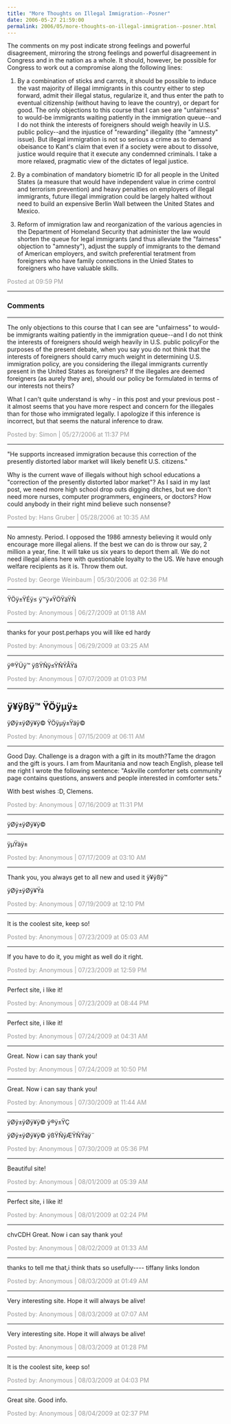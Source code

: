```yaml
---
title: "More Thoughts on Illegal Immigration--Posner"
date: 2006-05-27 21:59:00
permalink: 2006/05/more-thoughts-on-illegal-immigration--posner.html
---
```

The comments on my post indicate strong feelings and powerful disagreement, mirroring the strong feelings and powerful disagreement in Congress and in the nation as a whole. It should, however, be possible for Congress  to work out a compromise along the following lines:

1. By a combination of sticks and carrots, it should be possible to induce the vast majority of illegal immigrants in this country either to step forward, admit their illegal status, regularize it, and thus enter the path to eventual citizenship (without having to leave the country), or depart for good. The only objections to this course that I can see are "unfairness" to would-be immigrants waiting patiently in the immigration queue--and I do not think the interests of foreigners should weigh heavily in U.S. public policy--and the injustice of "rewarding" illegality (the "amnesty" issue). But illegal immigration is not so serious a crime as to demand obeisance to Kant's claim that even if a society were about to dissolve, justice would require that it execute any condemned criminals. I take a more relaxed, pragmatic view of the dictates of legal justice.

2. By a combination of mandatory biometric ID for all people in the United States (a measure that would have independent value in crime control and terrorism prevention) and heavy penalties on employers of illegal immigrants, future illegal immigration could be largely halted without need to build an expensive Berlin Wall between the United States and Mexico.

3. Reform of immigration law and reorganization of the various agencies in the Department of Homeland Security that administer the law would shorten the queue for legal immigrants (and thus alleviate the "fairness" objection to "amnesty"), adjust the supply of immigrants to the demand of American employers, and switch preferential teratment from foreigners who  have family connections in the Unied States  to foreigners who have valuable skills.

<span style="color:#999">Posted at 09:59 PM</span>

<!-- more -->

---

### Comments

---

The only objections to this course that I can see are "unfairness" to would-be immigrants waiting patiently in the immigration queue--and I do not think the interests of foreigners should weigh heavily in U.S. public policyFor the purposes of the present debate, when you say you do not think that the interests of foreigners should carry much weight in determining U.S. immigration policy, are you considering the illegal immigrants currently present in the United States as foreigners? If the illegales are deemed foreigners (as aurely they are), should our policy be formulated in terms of our interests not theirs?

What I can't quite understand is why - in this post and your previous post - it almost seems that you have more respect and concern for the illegales than for those who immigrated legally. I apologize if this inference is incorrect, but that seems the natural inference to draw.

<span style="color:#999">Posted by: Simon | 05/27/2006 at 11:37 PM</span>

---

"He supports increased immigration because this correction of the presently distorted labor market will likely benefit U.S. citizens."

Why is the current wave of illegals without high school educations a "correction of the presently distorted labor market"?   As I said in my last post, we need more high school drop outs digging ditches, but we don't need more nurses, computer programmers, engineers, or doctors?  How could anybody in their right mind believe such nonsense?

<span style="color:#999">Posted by: Hans Gruber | 05/28/2006 at 10:35 AM</span>

---

No amnesty.  Period.  I opposed the 1986 amnesty believing it would only encourage more illegal aliens.  If the best we can do is throw our say, 2 million a year, fine.  It will take us six years to deport them all.  We do not need illegal aliens here with questionable loyalty to the US.  We have enough welfare recipients as it is.  Throw them out.

<span style="color:#999">Posted by: George Weinbaum | 05/30/2006 at 02:36 PM</span>

---

ŸÖÿ±ŸÉÿ≤ ÿ™ÿ≠ŸÖŸäŸÑ

<span style="color:#999">Posted by: Anonymous | 06/27/2009 at 01:18 AM</span>

---


thanks for your post.perhaps you will like ed hardy

<span style="color:#999">Posted by: Anonymous | 06/29/2009 at 03:25 AM</span>

---

ÿ®ŸÜÿ™ ÿßŸÑÿ≤ŸÑŸÅŸä

<span style="color:#999">Posted by: Anonymous | 07/07/2009 at 01:03 PM</span>

---

ÿ¥ÿßÿ™ ŸÖÿµÿ±
--
ÿØÿ±ÿØÿ¥ÿ© ŸÖÿµÿ±Ÿäÿ©

<span style="color:#999">Posted by: Anonymous | 07/15/2009 at 06:11 AM</span>

---

Good Day. Challenge is a dragon with a gift in its mouth?Tame the dragon and the gift is yours.
I am from Mauritania and now teach English, please tell me right I wrote the following sentence: "Askville comforter sets community page contains questions, answers and people interested in comforter sets."

With best wishes :D, Clemens.

<span style="color:#999">Posted by: Anonymous | 07/16/2009 at 11:31 PM</span>

---

ÿØÿ±ÿØÿ¥ÿ©
___
ÿµŸàÿ±

<span style="color:#999">Posted by: Anonymous | 07/17/2009 at 03:10 AM</span>

---

Thank you, you always get to all new and used it 
ÿ¥ÿßÿ™ 

ÿØÿ±ÿØÿ¥Ÿá

<span style="color:#999">Posted by: Anonymous | 07/19/2009 at 12:10 PM</span>

---

It is the coolest site, keep so!

<span style="color:#999">Posted by: Anonymous | 07/23/2009 at 05:03 AM</span>

---

If you have to do it, you might as well do it right.

<span style="color:#999">Posted by: Anonymous | 07/23/2009 at 12:59 PM</span>

---

Perfect site, i like it!

<span style="color:#999">Posted by: Anonymous | 07/23/2009 at 08:44 PM</span>

---

Perfect site, i like it!

<span style="color:#999">Posted by: Anonymous | 07/24/2009 at 04:31 AM</span>

---

Great. Now i can say thank you!

<span style="color:#999">Posted by: Anonymous | 07/24/2009 at 10:50 PM</span>

---

Great. Now i can say thank you!

<span style="color:#999">Posted by: Anonymous | 07/30/2009 at 11:44 AM</span>

---

ÿØÿ±ÿØÿ¥ÿ© ÿ®ÿ±ŸÇ 


ÿØÿ±ÿØÿ¥ÿ© ÿßŸÑÿÆŸÑŸäÿ¨

<span style="color:#999">Posted by: Anonymous | 07/30/2009 at 05:36 PM</span>

---

Beautiful site!

<span style="color:#999">Posted by: Anonymous | 08/01/2009 at 05:39 AM</span>

---

Perfect site, i like it!

<span style="color:#999">Posted by: Anonymous | 08/01/2009 at 02:24 PM</span>

---

chvCDH Great. Now i can say thank you!

<span style="color:#999">Posted by: Anonymous | 08/02/2009 at 01:33 AM</span>

---

thanks to tell me that,i think thats so usefully----
tiffany 
links london

<span style="color:#999">Posted by: Anonymous | 08/03/2009 at 01:49 AM</span>

---

Very interesting site. Hope it will always be alive!

<span style="color:#999">Posted by: Anonymous | 08/03/2009 at 07:07 AM</span>

---

Very interesting site. Hope it will always be alive!

<span style="color:#999">Posted by: Anonymous | 08/03/2009 at 01:28 PM</span>

---

It is the coolest site, keep so!

<span style="color:#999">Posted by: Anonymous | 08/03/2009 at 04:03 PM</span>

---

Great site. Good info.

<span style="color:#999">Posted by: Anonymous | 08/04/2009 at 02:37 PM</span>